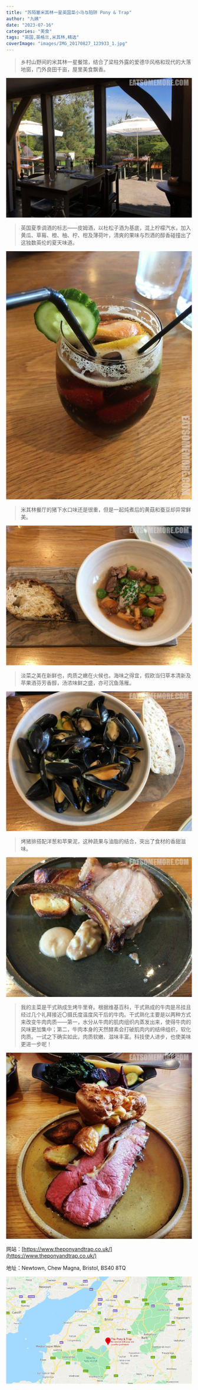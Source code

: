 ```yaml
---
title: "苏陌塞米其林一星英国菜小马与陷阱 Pony & Trap"
author: "九姨"
date: "2023-07-16"
categories: "美食"
tags: "英国,英格兰,米其林,精选"
coverImage: "images/IMG_20170827_123933_1.jpg"
---
```


>乡村山野间的米其林一星餐馆，结合了梁柱外露的爱德华风格和现代的大落地窗，门外良田千亩，屋里美食飘香。

![小马与陷阱 Pony & Trap](images/IMG_20170827_120718.jpg)

>英国夏季调酒的标志——皮姆酒，以杜松子酒为基底，混上柠檬汽水，加入黄瓜、草莓、橙、柚、柠、柑及薄荷叶，清爽的果味与烈酒的醇香碰撞出了这独数英伦的夏天味道。

![小马与陷阱 Pony & Trap](images/IMG_20170827_120618-e1520196808810.jpg)

>米其林餐厅的猪下水口味还是很重，但是一起炖煮后的黄菇和蚕豆却异常鲜美。

![小马与陷阱 Pony & Trap](images/IMG_20170827_121726.jpg)

>淡菜之美在新鲜也，肉质之嫩在火候也，海味之得宜，假欧当归草本清新及苹果酒芬芳香醇，汤浓味鲜之盛，亦可沉鱼落雁。

![小马与陷阱 Pony & Trap](images/IMG_20170827_121733.jpg)

>烤猪排搭配洋葱和苹果泥，这种蔬果与油脂的结合，突出了食材的香甜滋味。

![小马与陷阱 Pony & Trap](images/IMG_20170827_123946.jpg)

>我的主菜是干式熟成生烤牛里脊。根据维基百科，干式熟成的牛肉是吊挂且经过几个礼拜接近〇摄氏度温度风干后的牛肉。干式熟化主要是以两种方式来改变牛肉肉质——第一，水分从牛肉的肌肉组织内蒸发出来，使得牛肉的风味更加集中；第二，牛肉本身的天然酵素会打破肌肉内的结缔组织，软化肉质。一试之下确实如此，肉质软嫩、滋味丰富。科技使人进步，也使美味更进一步呢！

![小马与陷阱 Pony & Trap](images/IMG_20170827_123933_1.jpg)


网站：[https://www.theponyandtrap.co.uk/](https://www.theponyandtrap.co.uk/)

地址：Newtown, Chew Magna, Bristol, BS40 8TQ

![小马与陷阱 Pony & Trap](images/ponyandtrap.jpg)